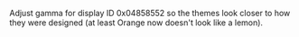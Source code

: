 Adjust gamma for display ID 0x04858552 so the themes look closer to how they were designed (at least Orange now doesn't look like a lemon).
